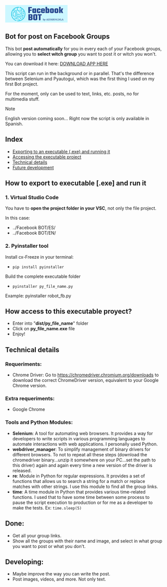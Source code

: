 <!-- # Facebook BOT -->
![Facebook BOT, by Alvaro624la - logotype.](/logo.png)
## Bot for post on Facebook Groups
This bot **post automatically** for you in every each of your Facebook groups, allowing you to **select witch group** you want to post it or witch you won't.

You can download it here: [DOWNLOAD APP HERE](https://drive.google.com/file/d/1DJzEI3p_8cHN2EfIvH1ZsbdgW5HlBmdf/view?usp=sharing)

This script can run in the background or in parallel. That's the difference between Selenium and Pyautogui, which was the first thing I used on my first Bot project.

For the moment, only can be used to text, links, etc. posts, no for multimedia stuff.

> [!NOTE]
> English version coming soon... Right now the script is only available in Spanish.

## Index
- [Exporting to an executable (.exe) and running it](#how-to-export-to-executable-exe-and-run-it)
- [Accessing the executable project](#how-access-to-this-executable-proyect)
- [Technical details](#technical-details)
- [Future development](#developing)

## How to export to executable [.exe] and run it
### 1. Virtual Studio Code
You have to **open the project folder in your VSC**, not only the file project. 

In this case: 
- ../Facebook BOT/ES/
- ../Facebook BOT/EN/

### 2. Pyinstaller tool
Install cx-Freeze in your terminal:
- ```pip install pyinstaller```

Build the complete executable folder
- ```pyinstaller py_file_name.py``` 

Example: pyinstaller robot_fb.py

## How access to this executable proyect?
- Enter into "**dist/py_file_name**" folder
- Click on **py_file_name.exe** file
- Enjoy!

## Technical details
### Requeriments:
- Chrome Driver: Go to https://chromedriver.chromium.org/downloads to download the correct ChromeDriver version, equivalent to your Google Chrome version.

### Extra requeriments:
- Google Chrome

### Tools and Python Modules:
- **Selenium**: A tool for automating web browsers. It provides a way for developers to write scripts in various programming languages to automate interactions with web applications. I personally used Python.
- **webdriver_manager**: To simplify management of binary drivers for different browsers. To not to repeat all these steps (download the chromedriver binary...unzip it somewhere on your PC...set the path to this driver) again and again every time a new version of the driver is released.
- **re**: Module in Python for regular expressions. It provides a set of functions that allows us to search a string for a match or replace matches with other strings. I use this module to find all the group links.
- **time**: A time module in Python that provides various time-related functions. I used that to have some time between some process to pause the script execution to production or for me as a developer to make the tests. Ex: ```time.sleep(5)```

## Done:
- Get all your group links.
- Show all the groups with their name and image, and select in what group you want to post or what you don't.

## Developing:
- Maybe improve the way you can write the post.
- Post images, videos, and more. Not only text.

<!--
!['s Stats](https://github-readme-stats.vercel.app/api?username=Alvaro624la&theme=vue-dark&show_icons=true&hide_border=true&count_private=true)
!['s Streak](https://github-readme-streak-stats.herokuapp.com/?user=Alvaro624la&theme=vue-dark&hide_border=true)
-->


<!--
SINTAXIS README.MD - GUIA:
https://docs.github.com/es/get-started/writing-on-github/getting-started-with-writing-and-formatting-on-github/basic-writing-and-formatting-syntax#headings

https://markdownlivepreview.com/
-->